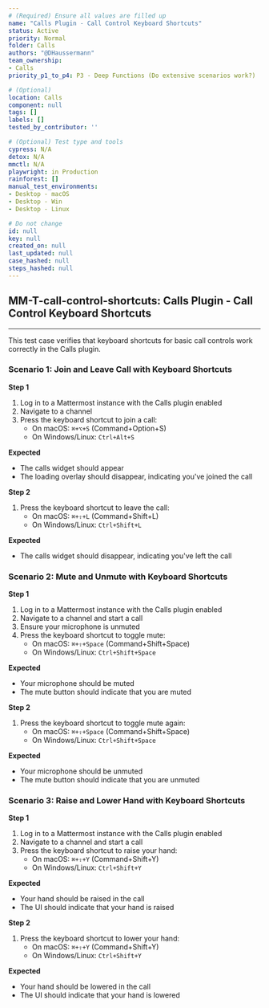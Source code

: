 ```yaml
---
# (Required) Ensure all values are filled up
name: "Calls Plugin - Call Control Keyboard Shortcuts"
status: Active
priority: Normal
folder: Calls
authors: "@DHaussermann"
team_ownership:
- Calls
priority_p1_to_p4: P3 - Deep Functions (Do extensive scenarios work?)

# (Optional)
location: Calls
component: null
tags: []
labels: []
tested_by_contributor: ''

# (Optional) Test type and tools
cypress: N/A
detox: N/A
mmctl: N/A
playwright: in Production
rainforest: []
manual_test_environments: 
- Desktop - macOS
- Desktop - Win
- Desktop - Linux

# Do not change
id: null
key: null
created_on: null
last_updated: null
case_hashed: null
steps_hashed: null
---
```


<!-- (Auto-generated) Based on frontmatter's "key" and "name" -->

## MM-T-call-control-shortcuts: Calls Plugin - Call Control Keyboard Shortcuts

---

This test case verifies that keyboard shortcuts for basic call controls work correctly in the Calls plugin.

### Scenario 1: Join and Leave Call with Keyboard Shortcuts

**Step 1**

1. Log in to a Mattermost instance with the Calls plugin enabled
2. Navigate to a channel
3. Press the keyboard shortcut to join a call:
   - On macOS: `⌘+⌥+S` (Command+Option+S)
   - On Windows/Linux: `Ctrl+Alt+S`

**Expected**

- The calls widget should appear
- The loading overlay should disappear, indicating you've joined the call

**Step 2**

1. Press the keyboard shortcut to leave the call:
   - On macOS: `⌘+⇧+L` (Command+Shift+L)
   - On Windows/Linux: `Ctrl+Shift+L`

**Expected**

- The calls widget should disappear, indicating you've left the call

### Scenario 2: Mute and Unmute with Keyboard Shortcuts

**Step 1**

1. Log in to a Mattermost instance with the Calls plugin enabled
2. Navigate to a channel and start a call
3. Ensure your microphone is unmuted
4. Press the keyboard shortcut to toggle mute:
   - On macOS: `⌘+⇧+Space` (Command+Shift+Space)
   - On Windows/Linux: `Ctrl+Shift+Space`

**Expected**

- Your microphone should be muted
- The mute button should indicate that you are muted

**Step 2**

1. Press the keyboard shortcut to toggle mute again:
   - On macOS: `⌘+⇧+Space` (Command+Shift+Space)
   - On Windows/Linux: `Ctrl+Shift+Space`

**Expected**

- Your microphone should be unmuted
- The mute button should indicate that you are unmuted

### Scenario 3: Raise and Lower Hand with Keyboard Shortcuts

**Step 1**

1. Log in to a Mattermost instance with the Calls plugin enabled
2. Navigate to a channel and start a call
3. Press the keyboard shortcut to raise your hand:
   - On macOS: `⌘+⇧+Y` (Command+Shift+Y)
   - On Windows/Linux: `Ctrl+Shift+Y`

**Expected**

- Your hand should be raised in the call
- The UI should indicate that your hand is raised

**Step 2**

1. Press the keyboard shortcut to lower your hand:
   - On macOS: `⌘+⇧+Y` (Command+Shift+Y)
   - On Windows/Linux: `Ctrl+Shift+Y`

**Expected**

- Your hand should be lowered in the call
- The UI should indicate that your hand is lowered
